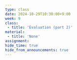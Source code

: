 ```yaml
---
type: class
date: 2024-10-29T10:30:00+9:00
week: 9
class:
 - title: 'Evaluation (part 2)'
material:
 - title: 'None'
assignment: 
hide_time: true
hide_from_announcements: true
---
```

